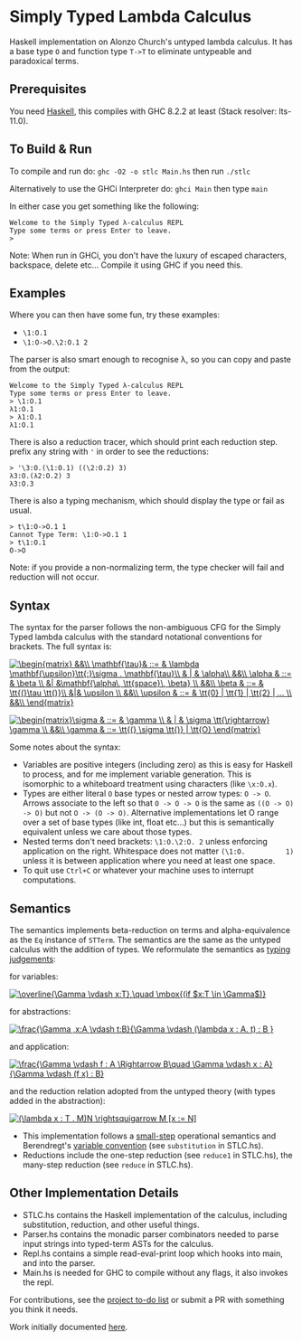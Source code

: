 # Simply Typed Lambda Calculus
Haskell implementation on Alonzo Church's untyped lambda calculus. It has a base type `O` and function type `T->T` to eliminate untypeable and paradoxical terms.

## Prerequisites
You need [Haskell](https://www.haskell.org/), this compiles with GHC 8.2.2 at least (Stack resolver: lts-11.0).

## To Build & Run

To compile and run do:
`ghc -O2 -o stlc Main.hs`
then run `./stlc`

Alternatively to use the GHCi Interpreter do:
`ghci Main`
then type `main`

In either case you get something like the following:
```
Welcome to the Simply Typed λ-calculus REPL
Type some terms or press Enter to leave.
>
```
Note: When run in GHCi, you don't have the luxury of escaped characters, backspace, delete etc...
Compile it using GHC if you need this.

## Examples 
Where you can then have some fun, try these examples:
- `\1:O.1`
- `\1:O->O.\2:O.1 2`

The parser is also smart enough to recognise λ, so you can copy and paste from the output:
```
Welcome to the Simply Typed λ-calculus REPL
Type some terms or press Enter to leave.
> \1:O.1
λ1:O.1
> λ1:O.1
λ1:O.1
```

There is also a reduction tracer, which should print each reduction step. prefix any string with `'` in order to see the reductions:
```
> '\3:O.(\1:O.1) ((\2:O.2) 3)
λ3:O.(λ2:O.2) 3
λ3:O.3
```

There is also a typing mechanism, which should display the type or fail as usual.
```
> t\1:O->O.1 1
Cannot Type Term: \1:O->O.1 1
> t\1:O.1
O->O
```

Note: if you provide a non-normalizing term, the type checker will fail and reduction will not occur.

## Syntax 

The syntax for the parser follows the non-ambiguous CFG for the Simply Typed lambda calculus with the standard notational conventions for brackets. The full syntax is:

<a href="https://www.codecogs.com/eqnedit.php?latex=\begin{matrix}&space;&&\\&space;\mathbf{\tau}&&space;::=&space;&&space;\lambda&space;\mathbf{\upsilon}\tt{:}\sigma&space;.&space;\mathbf{\tau}\\&space;&&space;|&space;&&space;\alpha\\&space;&&\\&space;\alpha&space;&&space;::=&space;&&space;\beta&space;\\&space;&|&space;&\mathbf{\alpha\,&space;\tt{space}\,&space;\beta}&space;\\&space;&&\\&space;\beta&space;&&space;::=&space;&&space;\tt{(}\tau&space;\tt{)}\\&space;&|&&space;\upsilon&space;\\&space;&&\\&space;\upsilon&space;&&space;::=&space;&&space;\tt{0}&space;|&space;\tt{1}&space;|&space;\tt{2}&space;|&space;...&space;\\&space;&&\\&space;\end{matrix}" target="_blank"><img src="https://latex.codecogs.com/gif.latex?\begin{matrix}&space;&&\\&space;\mathbf{\tau}&&space;::=&space;&&space;\lambda&space;\mathbf{\upsilon}\tt{:}\sigma&space;.&space;\mathbf{\tau}\\&space;&&space;|&space;&&space;\alpha\\&space;&&\\&space;\alpha&space;&&space;::=&space;&&space;\beta&space;\\&space;&|&space;&\mathbf{\alpha\,&space;\tt{space}\,&space;\beta}&space;\\&space;&&\\&space;\beta&space;&&space;::=&space;&&space;\tt{(}\tau&space;\tt{)}\\&space;&|&&space;\upsilon&space;\\&space;&&\\&space;\upsilon&space;&&space;::=&space;&&space;\tt{0}&space;|&space;\tt{1}&space;|&space;\tt{2}&space;|&space;...&space;\\&space;&&\\&space;\end{matrix}" title="\begin{matrix} &&\\ \mathbf{\tau}& ::= & \lambda \mathbf{\upsilon}\tt{:}\sigma . \mathbf{\tau}\\ & | & \alpha\\ &&\\ \alpha & ::= & \beta \\ &| &\mathbf{\alpha\, \tt{space}\, \beta} \\ &&\\ \beta & ::= & \tt{(}\tau \tt{)}\\ &|& \upsilon \\ &&\\ \upsilon & ::= & \tt{0} | \tt{1} | \tt{2} | ... \\ &&\\ \end{matrix}" /></a>

<a href="https://www.codecogs.com/eqnedit.php?latex=\begin{matrix}\sigma&space;&&space;::=&space;&&space;\gamma&space;\\&space;&&space;|&space;&&space;\sigma&space;\tt{\rightarrow}&space;\gamma&space;\\&space;&&\\&space;\gamma&space;&&space;::=&space;\tt{(}&space;\sigma&space;\tt{)}&space;|&space;\tt{O}&space;\end{matrix}" target="_blank"><img src="https://latex.codecogs.com/gif.latex?\begin{matrix}\sigma&space;&&space;::=&space;&&space;\gamma&space;\\&space;&&space;|&space;&&space;\sigma&space;\tt{\rightarrow}&space;\gamma&space;\\&space;&&\\&space;\gamma&space;&&space;::=&space;\tt{(}&space;\sigma&space;\tt{)}&space;|&space;\tt{O}&space;\end{matrix}" title="\begin{matrix}\sigma & ::= & \gamma \\ & | & \sigma \tt{\rightarrow} \gamma \\ &&\\ \gamma & ::= \tt{(} \sigma \tt{)} | \tt{O} \end{matrix}" /></a>

Some notes about the syntax:

- Variables are positive integers (including zero) as this is easy for Haskell to process, and for me implement variable generation. This is isomorphic to a whiteboard treatment using characters (like `\x:O.x`).
- Types are either literal `O` base types or nested arrow types: `O -> O`. Arrows associate to the left so that `O -> O -> O` is the same as `((O -> O) -> O)` but not `O -> (O -> O)`. Alternative implementations let O range over a set of base types (like int, float etc...) but this is semantically equivalent unless we care about those types.
- Nested terms don't need brackets: `\1:O.\2:O. 2` unless enforcing application on the right. Whitespace does not matter `(\1:O.          1)` unless it is between application where you need at least one space.
- To quit use `Ctrl+C` or whatever your machine uses to interrupt computations.

## Semantics

The semantics implements beta-reduction on terms and alpha-equivalence as the `Eq` instance of `STTerm`. The semantics are the same as the untyped calculus with the addition of types. We reformulate the semantics as [typing judgements](https://existentialtype.wordpress.com/2011/03/27/the-holy-trinity/):

for variables:

<a href="https://www.codecogs.com/eqnedit.php?latex=\overline{\Gamma&space;\vdash&space;x:T},\quad&space;\mbox{(if&space;$x:T&space;\in&space;\Gamma$)}" target="_blank"><img src="https://latex.codecogs.com/gif.latex?\overline{\Gamma&space;\vdash&space;x:T},\quad&space;\mbox{(if&space;$x:T&space;\in&space;\Gamma$)}" title="\overline{\Gamma \vdash x:T},\quad \mbox{(if $x:T \in \Gamma$)}" /></a>

for abstractions:

<a href="https://www.codecogs.com/eqnedit.php?latex=\frac{\Gamma&space;,x:A&space;\vdash&space;t:B}{\Gamma&space;\vdash&space;(\lambda&space;x&space;:&space;A.&space;t)&space;:&space;B&space;}" target="_blank"><img src="https://latex.codecogs.com/gif.latex?\frac{\Gamma&space;,x:A&space;\vdash&space;t:B}{\Gamma&space;\vdash&space;(\lambda&space;x&space;:&space;A.&space;t)&space;:&space;B&space;}" title="\frac{\Gamma ,x:A \vdash t:B}{\Gamma \vdash (\lambda x : A. t) : B }" /></a>

and application:

<a href="https://www.codecogs.com/eqnedit.php?latex=\frac{\Gamma&space;\vdash&space;f&space;:&space;A&space;\Rightarrow&space;B\quad&space;\Gamma&space;\vdash&space;x&space;:&space;A}{\Gamma&space;\vdash&space;(f&space;x)&space;:&space;B}" target="_blank"><img src="https://latex.codecogs.com/gif.latex?\frac{\Gamma&space;\vdash&space;f&space;:&space;A&space;\Rightarrow&space;B\quad&space;\Gamma&space;\vdash&space;x&space;:&space;A}{\Gamma&space;\vdash&space;(f&space;x)&space;:&space;B}" title="\frac{\Gamma \vdash f : A \Rightarrow B\quad \Gamma \vdash x : A}{\Gamma \vdash (f x) : B}" /></a>

and the reduction relation adopted from the untyped theory (with types added in the abstraction):

<a href="https://www.codecogs.com/eqnedit.php?latex=(\lambda&space;x&space;:&space;T&space;.&space;M)N&space;\rightsquigarrow&space;M&space;[x&space;:=&space;N]" target="_blank"><img src="https://latex.codecogs.com/gif.latex?(\lambda&space;x&space;:&space;T&space;.&space;M)N&space;\rightsquigarrow&space;M&space;[x&space;:=&space;N]" title="(\lambda x : T . M)N \rightsquigarrow M [x := N]" /></a>

- This implementation follows a [small-step](https://cs.stackexchange.com/questions/43294/difference-between-small-and-big-step-operational-semantics) operational semantics and Berendregt's [variable convention](https://cs.stackexchange.com/questions/69323/barendregts-variable-convention-what-does-it-mean) (see `substitution` in STLC.hs). 
- Reductions include the one-step reduction (see `reduce1` in STLC.hs), the many-step reduction (see `reduce` in STLC.hs). 

## Other Implementation Details
- STLC.hs contains the Haskell implementation of the calculus, including substitution, reduction, and other useful things.
- Parser.hs contains the monadic parser combinators needed to parse input strings into typed-term ASTs for the calculus.
- Repl.hs contains a simple read-eval-print loop which hooks into main, and into the parser.
- Main.hs is needed for GHC to compile without any flags, it also invokes the repl.

For contributions, see the [project to-do list](https://github.com/lukeg101/lplzoo/projects/2) or submit a PR with something you think it needs.

Work initially documented [here](https://gist.github.com/lukeg101/b3b305ac9438d1a57a0669f81cb0bab2).


